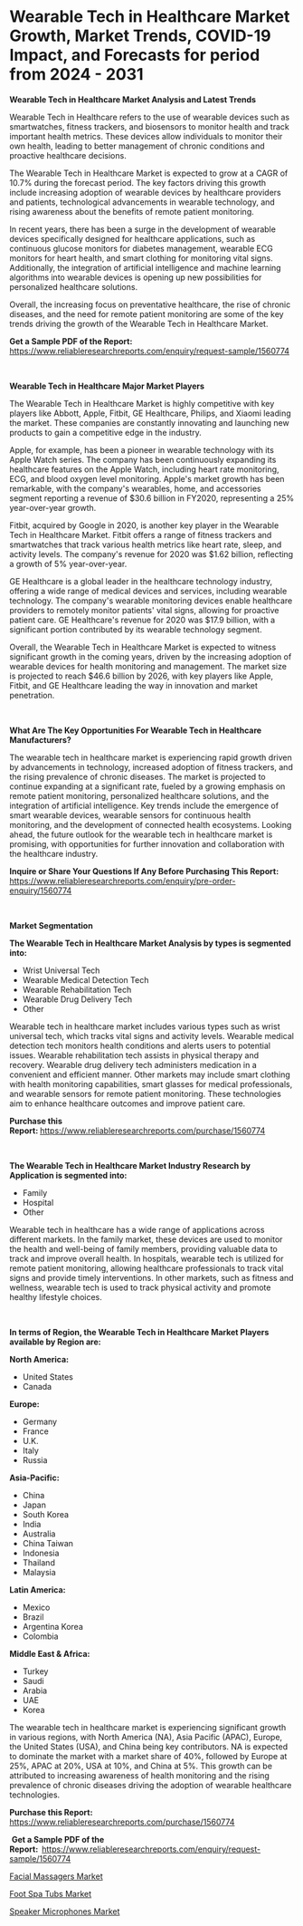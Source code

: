 <p><h1>Wearable Tech in Healthcare Market Growth, Market Trends, COVID-19 Impact, and Forecasts for period from 2024 - 2031</h1></p><p><strong>Wearable Tech in Healthcare Market Analysis and Latest Trends</strong></p>
<p><p>Wearable Tech in Healthcare refers to the use of wearable devices such as smartwatches, fitness trackers, and biosensors to monitor health and track important health metrics. These devices allow individuals to monitor their own health, leading to better management of chronic conditions and proactive healthcare decisions.</p><p>The Wearable Tech in Healthcare Market is expected to grow at a CAGR of 10.7% during the forecast period. The key factors driving this growth include increasing adoption of wearable devices by healthcare providers and patients, technological advancements in wearable technology, and rising awareness about the benefits of remote patient monitoring.</p><p>In recent years, there has been a surge in the development of wearable devices specifically designed for healthcare applications, such as continuous glucose monitors for diabetes management, wearable ECG monitors for heart health, and smart clothing for monitoring vital signs. Additionally, the integration of artificial intelligence and machine learning algorithms into wearable devices is opening up new possibilities for personalized healthcare solutions.</p><p>Overall, the increasing focus on preventative healthcare, the rise of chronic diseases, and the need for remote patient monitoring are some of the key trends driving the growth of the Wearable Tech in Healthcare Market.</p></p>
<p><strong>Get a Sample PDF of the Report:&nbsp;</strong> <a href="https://www.reliableresearchreports.com/enquiry/request-sample/1560774">https://www.reliableresearchreports.com/enquiry/request-sample/1560774</a></p>
<p>&nbsp;</p>
<p><strong>Wearable Tech in Healthcare Major Market Players</strong></p>
<p><p>The Wearable Tech in Healthcare Market is highly competitive with key players like Abbott, Apple, Fitbit, GE Healthcare, Philips, and Xiaomi leading the market. These companies are constantly innovating and launching new products to gain a competitive edge in the industry.</p><p>Apple, for example, has been a pioneer in wearable technology with its Apple Watch series. The company has been continuously expanding its healthcare features on the Apple Watch, including heart rate monitoring, ECG, and blood oxygen level monitoring. Apple's market growth has been remarkable, with the company's wearables, home, and accessories segment reporting a revenue of $30.6 billion in FY2020, representing a 25% year-over-year growth.</p><p>Fitbit, acquired by Google in 2020, is another key player in the Wearable Tech in Healthcare Market. Fitbit offers a range of fitness trackers and smartwatches that track various health metrics like heart rate, sleep, and activity levels. The company's revenue for 2020 was $1.62 billion, reflecting a growth of 5% year-over-year.</p><p>GE Healthcare is a global leader in the healthcare technology industry, offering a wide range of medical devices and services, including wearable technology. The company's wearable monitoring devices enable healthcare providers to remotely monitor patients' vital signs, allowing for proactive patient care. GE Healthcare's revenue for 2020 was $17.9 billion, with a significant portion contributed by its wearable technology segment.</p><p>Overall, the Wearable Tech in Healthcare Market is expected to witness significant growth in the coming years, driven by the increasing adoption of wearable devices for health monitoring and management. The market size is projected to reach $46.6 billion by 2026, with key players like Apple, Fitbit, and GE Healthcare leading the way in innovation and market penetration.</p></p>
<p>&nbsp;</p>
<p><strong>What Are The Key Opportunities For Wearable Tech in Healthcare Manufacturers?</strong></p>
<p><p>The wearable tech in healthcare market is experiencing rapid growth driven by advancements in technology, increased adoption of fitness trackers, and the rising prevalence of chronic diseases. The market is projected to continue expanding at a significant rate, fueled by a growing emphasis on remote patient monitoring, personalized healthcare solutions, and the integration of artificial intelligence. Key trends include the emergence of smart wearable devices, wearable sensors for continuous health monitoring, and the development of connected health ecosystems. Looking ahead, the future outlook for the wearable tech in healthcare market is promising, with opportunities for further innovation and collaboration with the healthcare industry.</p></p>
<p><strong>Inquire or Share Your Questions If Any Before Purchasing This Report:</strong> <a href="https://www.reliableresearchreports.com/enquiry/pre-order-enquiry/1560774">https://www.reliableresearchreports.com/enquiry/pre-order-enquiry/1560774</a></p>
<p>&nbsp;</p>
<p><strong>Market Segmentation</strong></p>
<p><strong>The Wearable Tech in Healthcare Market Analysis by types is segmented into:</strong></p>
<p><ul><li>Wrist Universal Tech</li><li>Wearable Medical Detection Tech</li><li>Wearable Rehabilitation Tech</li><li>Wearable Drug Delivery Tech</li><li>Other</li></ul></p>
<p><p>Wearable tech in healthcare market includes various types such as wrist universal tech, which tracks vital signs and activity levels. Wearable medical detection tech monitors health conditions and alerts users to potential issues. Wearable rehabilitation tech assists in physical therapy and recovery. Wearable drug delivery tech administers medication in a convenient and efficient manner. Other markets may include smart clothing with health monitoring capabilities, smart glasses for medical professionals, and wearable sensors for remote patient monitoring. These technologies aim to enhance healthcare outcomes and improve patient care.</p></p>
<p><strong>Purchase this Report:&nbsp;</strong><a href="https://www.reliableresearchreports.com/purchase/1560774">https://www.reliableresearchreports.com/purchase/1560774</a></p>
<p>&nbsp;</p>
<p><strong>The Wearable Tech in Healthcare Market Industry Research by Application is segmented into:</strong></p>
<p><ul><li>Family</li><li>Hospital</li><li>Other</li></ul></p>
<p><p>Wearable tech in healthcare has a wide range of applications across different markets. In the family market, these devices are used to monitor the health and well-being of family members, providing valuable data to track and improve overall health. In hospitals, wearable tech is utilized for remote patient monitoring, allowing healthcare professionals to track vital signs and provide timely interventions. In other markets, such as fitness and wellness, wearable tech is used to track physical activity and promote healthy lifestyle choices.</p></p>
<p>&nbsp;</p>
<p><strong>In terms of Region, the Wearable Tech in Healthcare Market Players available by Region are:</strong></p>
<p>
    <p> <strong> North America: </strong>
        <ul>
            <li>United States</li>
            <li>Canada</li>
        </ul>
        </p> 
    <p> <strong> Europe: </strong>
        <ul>
            <li>Germany</li>
            <li>France</li>
            <li>U.K.</li>
            <li>Italy</li>
            <li>Russia</li>
        </ul>
        </p> 
    <p> <strong> Asia-Pacific: </strong>
        <ul>
            <li>China</li>
            <li>Japan</li>
            <li>South Korea</li>
            <li>India</li>
            <li>Australia</li>
            <li>China Taiwan</li>
            <li>Indonesia</li>
            <li>Thailand</li>
            <li>Malaysia</li>
        </ul>
        </p> 
    <p> <strong> Latin America: </strong>
        <ul>
            <li>Mexico</li>
            <li>Brazil</li>
            <li>Argentina Korea</li>
            <li>Colombia</li>
        </ul>
        </p> 
    <p> <strong> Middle East & Africa: </strong>
        <ul>
            <li>Turkey</li>
            <li>Saudi</li>
            <li>Arabia</li>
            <li>UAE</li>
            <li>Korea</li>
        </ul>
    </p>
    </p>
<p><p>The wearable tech in healthcare market is experiencing significant growth in various regions, with North America (NA), Asia Pacific (APAC), Europe, the United States (USA), and China being key contributors. NA is expected to dominate the market with a market share of 40%, followed by Europe at 25%, APAC at 20%, USA at 10%, and China at 5%. This growth can be attributed to increasing awareness of health monitoring and the rising prevalence of chronic diseases driving the adoption of wearable healthcare technologies.</p></p>
<p><strong>Purchase this Report: </strong><a href="https://www.reliableresearchreports.com/purchase/1560774">https://www.reliableresearchreports.com/purchase/1560774</a></p>
<p>&nbsp;<strong>Get a Sample PDF of the Report:&nbsp;&nbsp;</strong><a href="https://www.reliableresearchreports.com/enquiry/request-sample/1560774">https://www.reliableresearchreports.com/enquiry/request-sample/1560774</a></p>
<p><strong></strong></p>
<p><p><a href="https://github.com/Angelnienowdseej3e45z3p8c/Market-Research-Report-List-1/blob/main/facial-massagers-market.md">Facial Massagers Market</a></p><p><a href="https://github.com/brentleyjimmiealvaradoz4l1rea/Market-Research-Report-List-1/blob/main/foot-spa-tubs-market.md">Foot Spa Tubs Market</a></p><p><a href="https://github.com/eeaveuhhh/Market-Research-Report-List-1/blob/main/speaker-microphones-market.md">Speaker Microphones Market</a></p></p>